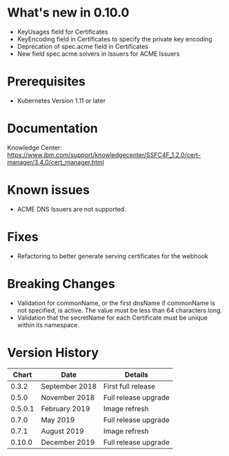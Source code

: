 # What's new in 0.10.0
* KeyUsages field for Certificates
* KeyEncoding field in Certificates to specify the private key encoding
* Deprecation of spec.acme field in Certificates
* New field spec.acme.solvers in Issuers for ACME Issuers

# Prerequisites
* Kubernetes Version 1.11 or later

# Documentation
Knowledge Center: https://www.ibm.com/support/knowledgecenter/SSFC4F_1.2.0/cert-manager/3.4.0/cert_manager.html

# Known issues
* ACME DNS Issuers are not supported.

# Fixes
* Refactoring to better generate serving certificates for the webhook

# Breaking Changes
* Validation for commonName, or the first dnsName if commonName is not specified, is active. The value must be less than 64 characters long.
* Validation that the secretName for each Certificate must be unique within its namespace.

# Version History
| Chart   | Date               | Details                           |
| ------- | ------------------ | --------------------------------- |
| 0.3.2   | September 2018     | First full release                |
| 0.5.0   | November 2018      | Full release upgrade              |
| 0.5.0.1 | February 2019      | Image refresh                     |
| 0.7.0   | May 2019           | Full release upgrade              |
| 0.7.1   | August 2019        | Image refresh                     |
| 0.10.0  | December 2019      | Full release upgrade              |
